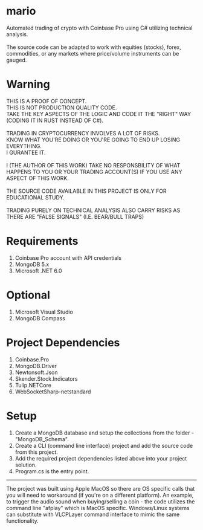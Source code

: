# mario
Automated trading of crypto with Coinbase Pro using C# utilizing technical analysis.
<br/><br/>
The source code can be adapted to work with equities (stocks), forex, commodities, or any markets where price/volume instruments can be gauged.

Warning
=======

THIS IS A PROOF OF CONCEPT.<br/>
THIS IS NOT PRODUCTION QUALITY CODE.<br/>
TAKE THE KEY ASPECTS OF THE LOGIC AND CODE IT THE "RIGHT" WAY (CODING IT IN RUST INSTEAD OF C#).
<br/>
<br/>
TRADING IN CRYPTOCURRENCY INVOLVES A LOT OF RISKS.<br/>
KNOW WHAT YOU'RE DOING OR YOU'RE GOING TO END UP LOSING EVERYTHING.<br/>
I GURANTEE IT.
<br/>
<br/>
I (THE AUTHOR OF THIS WORK) TAKE NO RESPONSBILITY OF WHAT HAPPENS TO YOU OR YOUR TRADING ACCOUNT(S) IF YOU USE ANY ASPECT OF THIS WORK.
<br/>
<br/>
THE SOURCE CODE AVAILABLE IN THIS PROJECT IS ONLY FOR EDUCATIONAL STUDY.
<br/>
<br/>
TRADING PURELY ON TECHNICAL ANALYSIS ALSO CARRY RISKS AS THERE ARE "FALSE SIGNALS" (I.E. BEAR/BULL TRAPS)

Requirements
============

1. Coinbase Pro account with API credentials
2. MongoDB 5.x
3. Microsoft .NET 6.0

Optional
=======================

1. Microsoft Visual Studio
2. MongoDB Compass

Project Dependencies
===================================
1. Coinbase.Pro
2. MongoDB.Driver
3. Newtonsoft.Json
4. Skender.Stock.Indicators
5. Tulip.NETCore
6. WebSocketSharp-netstandard

Setup
===================================
1. Create a MongoDB database and setup the collections from the folder - "MongoDB_Schema".
2. Create a CLI (command line interface) project and add the source code from this project.
3. Add the required project dependencies listed above into your project solution.
4. Program.cs is the entry point.

<hr/>

The project was built using Apple MacOS so there are OS specific calls that you will need to workaround (if you're on a different platform). An example, to trigger the audio sound when buying/selling a coin - the code utilizes the command line "afplay" which is MacOS specific. Windows/Linux systems can substitute with VLCPLayer command interface to mimic the same functionality.
